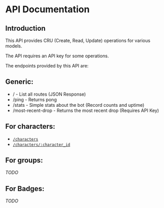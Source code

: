 # API Documentation

## Introduction

This API provides CRU (Create, Read, Update) operations for various models.

The API requires an API key for some operations. 

The endpoints provided by this API are:

## Generic:
- / - List all routes (JSON Response)
- /ping - Returns pong
- /stats - Simple stats about the bot (Record counts and uptime)
- /most-recent-drop - Returns the most recent drop (Requires API Key)

## For characters:
- [`/characters`](api/characters.md#get-characters)
- [`/characters/:character_id`](api/characters.md#get-characterscharacter_id)

## For groups:
_TODO_

## For Badges:
_TODO_